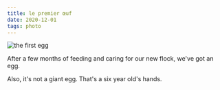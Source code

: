 ```yaml
---
title: le premier œuf
date: 2020-12-01
tags: photo
---
```

![the first egg](le-premier-oeuf.jpg)

After a few months of feeding and caring for our new flock, we've got an egg.

Also, it's not a giant egg. That's a six year old's hands.